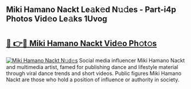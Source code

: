 ## Miki Hamano Nackt Le𝚊k𝚎d N𝚞𝚍es - Part-i4p Photos Vid𝚎o Le𝚊ks 1Uvog

# <h2><a href="http://fb0pgk.evod.top/?m=Miki+Hamano+Nackt">🔗 👉🔴 Miki Hamano Nackt Vid𝚎o Ph𝚘t𝚘s</a></h2>

[![Miki Hamano Nackt N𝚞d𝚎s](https://i.imgur.com/8V9OHl7.gif)](http://fb0pgk.evod.top/?m=Miki+Hamano+Nackt)
Social media influencer Miki Hamano Nackt and multimedia artist, famed for publishing dance and lifestyle material through viral dance trends and short videos. Public figures Miki Hamano Nackt are those who hold a position of influence or authority in society. 
